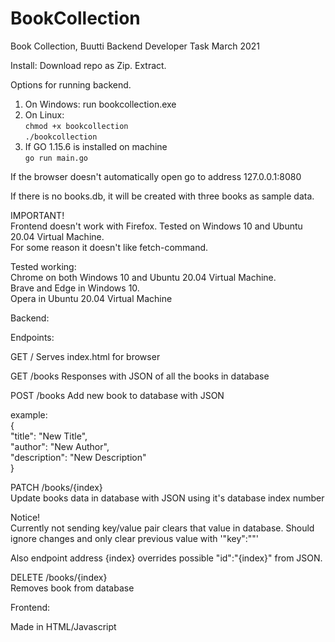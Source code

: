# BookCollection
Book Collection, Buutti Backend Developer Task
March 2021 

Install:
Download repo as Zip.
Extract.

Options for running backend.

1. On Windows: run bookcollection.exe
2. On Linux:  
    `chmod +x bookcollection`    
    `./bookcollection` 
3. If GO 1.15.6 is installed on machine  
    `go run main.go`  

If the browser doesn't automatically open go to address 127.0.0.1:8080

If there is no books.db, it will be created with three books as sample data.  

IMPORTANT!  
Frontend doesn't work with Firefox. Tested on Windows 10 and Ubuntu 20.04 Virtual Machine.  
For some reason it doesn't like fetch-command.  
  
Tested working:  
Chrome on both Windows 10 and Ubuntu 20.04 Virtual Machine.  
Brave and Edge in Windows 10.  
Opera in Ubuntu 20.04 Virtual Machine  

Backend: 

Endpoints:

GET /
Serves index.html for browser

GET /books
Responses with JSON of all the books in database

POST /books
Add new book to database with JSON
  
example:   
    {  
        "title": "New Title",  
        "author": "New Author",  
        "description": "New Description"  
    }  
  
PATCH /books/{index}  
Update books data in database with JSON using it's database index number

Notice!   
Currently not sending key/value pair clears that value in database.
Should ignore changes and only clear previous value with '"key":""' 

Also endpoint address {index} overrides possible "id":"{index}" from JSON.

DELETE /books/{index}  
Removes book from database  

Frontend:  
  
Made in HTML/Javascript

